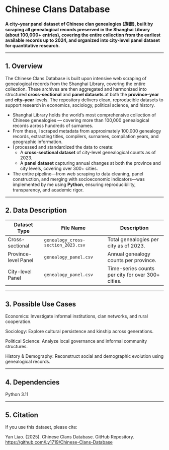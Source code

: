 # Chinese Clans Database

**A city–year panel dataset of Chinese clan genealogies (族谱), built by scraping all genealogical records preserved in the Shanghai Library (about 100,000+ entries), covering the entire collection from the earliest available records up to 2024, and organized into city-level panel dataset for quantitative research.**

---

## 1. Overview  
The Chinese Clans Database is built upon intensive web scraping of genealogical records from the Shanghai Library, covering the entire collection. These archives are then aggregated and harmonized into structured **cross-sectional** and **panel datasets** at both the **province–year** and **city–year** levels. The repository delivers clean, reproducible datasets to support research in economics, sociology, political science, and history.


- Shanghai Library holds the world’s most comprehensive collection of Chinese genealogies — covering more than 100,000 genealogical records across hundreds of surnames. 
- From these, I scraped metadata from approximately 100,000 genealogy records, extracting titles, compilers, surnames, compilation years, and geographic information.  
- I processed and standardized the data to create:  
  - A **cross-sectional dataset** of city-level genealogical counts as of 2023.  
  - A **panel dataset** capturing annual changes at both the province and city levels, covering over 300+ cities.  
- The entire pipeline—from web scraping to data cleaning, panel construction, and merging with socioeconomic indicators—was implemented by me using **Python**, ensuring reproducibility, transparency, and academic rigor.

---

## 2. Data Description

| Dataset Type         | File Name                         | Description                                                    |
|----------------------|-----------------------------------|----------------------------------------------------------------|
| Cross-sectional       | `genealogy_cross-section_2023.csv` | Total genealogies per city as of 2023.                         |
| Province-level Panel  | `genealogy_panel.csv`             | Annual genealogy counts per province.                          |
| City-level Panel      | `genealogy_panel.csv`             | Time-series counts per city for over 300+ cities.              |

---

## 3. Possible Use Cases
Economics: Investigate informal institutions, clan networks, and rural cooperation.

Sociology: Explore cultural persistence and kinship across generations.

Political Science: Analyze local governance and informal community structures.

History & Demography: Reconstruct social and demographic evolution using genealogical records.

---

## 4. Dependencies
Python 3.11  

---

## 5. Citation
If you use this dataset, please cite:

Yan Liao. (2025). Chinese Clans Database. GitHub Repository.
https://github.com/Ly1719/Chinese-Clans-Database